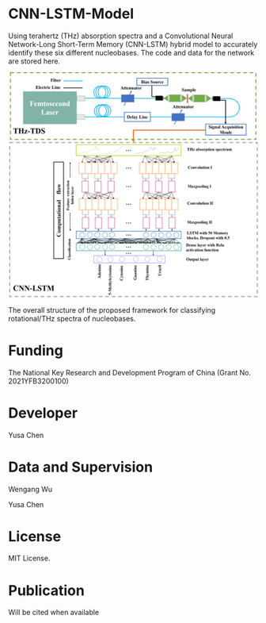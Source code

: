 # CNN-LSTM-Model
Using terahertz (THz) absorption spectra and a Convolutional Neural Network-Long Short-Term Memory (CNN-LSTM) hybrid model to accurately identify these six different nucleobases. The code and data for the network are stored here.

<p align="center">
  <img width="750" src="CNN-LSTM model/imgs/The overall structure of the proposed framework..png">
</p>

The overall structure of the proposed framework for classifying rotational/THz spectra of nucleobases.

# Funding

The National Key Research and Development Program of China (Grant No. 2021YFB3200100)

# Developer

Yusa Chen

# Data and Supervision

Wengang Wu

Yusa Chen

# License

MIT License.

# Publication
Will be cited when available
